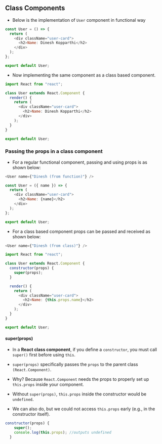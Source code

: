 ## Class Components

- Below is the implementation of `User` component in functional way

```javascript
const User = () => {
  return (
    <div className="user-card">
      <h2>Name: Dinesh Kopparthi</h2>
    </div>
  );
};

export default User;
```

- Now implementing the same component as a class based component.

```javascript
import React from "react";

class User extends React.Component {
  render() {
    return (
      <div className="user-card">
        <h2>Name: Dinesh Kopparthi</h2>
      </div>
    );
  }
}

export default User;
```

### Passing the props in a class component

- For a regular functional component, passing and using props is as shown below:

```javascript
<User name={"Dinesh (from function)"} />
```

```javascript
const User = ({ name }) => {
  return (
    <div className="user-card">
      <h2>Name: {name}</h2>
    </div>
  );
};

export default User;
```

- For a class based component props can be passed and received as shown below:

```javascript
<User name={"Dinesh (from class)"} />
```

```javascript
import React from "react";

class User extends React.Component {
  constructor(props) {
    super(props);
  }

  render() {
    return (
      <div className="user-card">
        <h2>Name: {this.props.name}</h2>
      </div>
    );
  }
}

export default User;
```

#### super(props)

- In a **React class component**, if you define a `constructor`, you must call `super()` first before using `this`.

- `super(props)` specifically passes the `props` to the parent class `(React.Component)`.

- Why? Because `React.Component` needs the props to properly set up `this.props` inside your component.

- Without `super(props)`, `this.props` inside the constructor would be `undefined`.

- We can also do, but we could not access `this.props` early (e.g., in the constructor itself).

```javascript
constructor(props) {
    super();
    console.log(this.props); //outputs undefined
  }
```